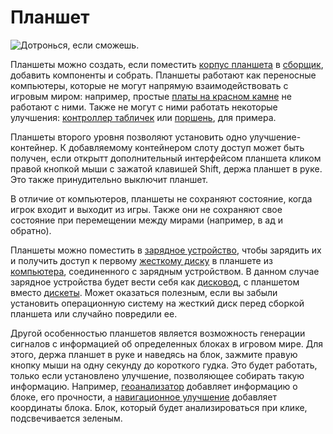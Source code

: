 # Планшет

![Дотронься, если сможешь.](item:OpenComputers:item@68)

Планшеты можно создать, если поместить [корпус планшета](tabletCase1.md) в [сборщик](../block/assembler.md), добавить компоненты и собрать. Планшеты работают как переносные компьютеры, которые не могут напрямую взаимодействовать с игровым миром: например, простые [платы на красном камне](redstoneCard1.md) не работают с ними. Также не могут с ними работать некоторые улучшения: [контроллер табличек](signUpgrade.md) или [поршень](pistonUpgrade.md), для примера.

Планшеты второго уровня позволяют установить одно улучшение-контейнер. К добавляемому контейнером слоту доступ может быть получен, если открытт дополнительный интерфейсом планшета кликом правой кнопкой мыши с зажатой клавишей Shift, держа планшет в руке. Это также принудительно выключит планшет.

В отличие от компьютеров, планшеты не сохраняют состояние, когда игрок входит и выходит из игры. Также они не сохраняют свое состояние при перемещении между мирами (например, в ад и обратно).

Планшеты можно поместить в [зарядное устройство](../block/charger.md), чтобы зарядить их и получить доступ к первому [жесткому диску](hdd1.md) в планшете из [компьютера](../general/computer.md), соединенного с зарядным устройством. В данном случае зарядное устройства будет вести себя как [дисковод](../block/diskDrive.md), с планшетом вместо [дискеты](floppy.md). Может оказаться полезным, если вы забыли установить операционную систему на жесткий диск перед сборкой планшета или случайно повредили ее.

Другой особенностью планшетов является возможность генерации сигналов с информацией об определенных блоках в игровом мире. Для этого, держа планшет в руке и наведясь на блок, зажмите правую кнопку мыши на одну секунду до короткого гудка. Это будет работать, только если установлено улучшение, позволяющее собирать такую информацию. Например, [геоанализатор](../block/geolyzer.md) добавляет информацию о блоке, его прочности, а [навигационное улучшение](navigationUpgrade.md) добавляет координаты блока. Блок, который будет анализироваться при клике, подсвечивается зеленым.
